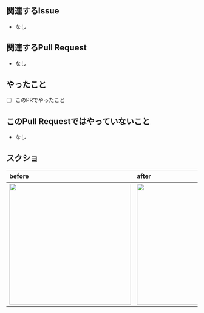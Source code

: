 ## 関連するIssue

<!-- ここにIssueのURLを追加する
* #66
-->

* なし

## 関連するPull Request

<!-- ここにPRのURLを追加する
* #66
-->

* なし

## やったこと

<!--
* [ ] これからやることを書く
-->

* [ ] このPRでやったこと

## このPull Requestではやっていないこと

<!--
* このPull Requestでやっていないことを書く
-->

* なし

## スクショ

<!--
画面のデザイン変更の場合スクリーンショットを貼ってください。UIに影響しない処理・動作の変更の場合には不要です。
-->

| before | after | カンプ |
|:----|:----|:----|
| <img src="" width="320px" /> | <img src="" width="320px" /> | <img src="" width="320px" /> |
